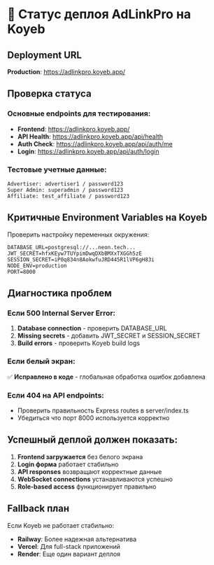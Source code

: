 # 🚀 Статус деплоя AdLinkPro на Koyeb

## Deployment URL
**Production**: https://adlinkpro.koyeb.app/

## Проверка статуса

### Основные endpoints для тестирования:
- **Frontend**: https://adlinkpro.koyeb.app/
- **API Health**: https://adlinkpro.koyeb.app/api/health  
- **Auth Check**: https://adlinkpro.koyeb.app/api/auth/me
- **Login**: https://adlinkpro.koyeb.app/api/auth/login

### Тестовые учетные данные:
```
Advertiser: advertiser1 / password123
Super Admin: superadmin / password123  
Affiliate: test_affiliate / password123
```

## Критичные Environment Variables на Koyeb

Проверить настройку переменных окружения:
```env
DATABASE_URL=postgresql://...neon.tech...
JWT_SECRET=hfxKEyw7TUYpimDwqDXbBMXxTXGGh5zE
SESSION_SECRET=iP0q834n8AokwfuJRD445R1lVP6gH83i  
NODE_ENV=production
PORT=8000
```

## Диагностика проблем

### Если 500 Internal Server Error:
1. **Database connection** - проверить DATABASE_URL
2. **Missing secrets** - добавить JWT_SECRET и SESSION_SECRET
3. **Build errors** - проверить Koyeb build logs

### Если белый экран:
✅ **Исправлено в коде** - глобальная обработка ошибок добавлена

### Если 404 на API endpoints:
- Проверить правильность Express routes в server/index.ts
- Убедиться что порт 8000 используется корректно

## Успешный деплой должен показать:

1. **Frontend загружается** без белого экрана
2. **Login форма** работает стабильно  
3. **API responses** возвращают корректные данные
4. **WebSocket connections** устанавливаются успешно
5. **Role-based access** функционирует правильно

## Fallback план

Если Koyeb не работает стабильно:
- **Railway**: Более надежная альтернатива
- **Vercel**: Для full-stack приложений  
- **Render**: Еще один вариант деплоя